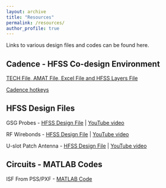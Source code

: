 ```yaml
---
layout: archive
title: "Resources"
permalink: /resources/
author_profile: true
---
```


Links to various design files and codes can be found here. 

## Cadence - HFSS Co-design Environment
[TECH File, AMAT File, Excel File and HFSS Layers File](https://drive.google.com/file/d/1t6NSAoJyecMixxWz2D-BhlAQQK7elYIm/view?usp=sharing)

[Cadence hotkeys](https://miscircuitos.com/cadence-keyboard-shortcuts-keybinds-go-faster/)

## HFSS Design Files
GSG Probes - [HFSS Design File](https://drive.google.com/file/d/1BsgujbjDn0NSminA7OI0YJImKXI0T-63/view?usp=sharing) | [YouTube video](https://youtu.be/jEuGXGO-3H8)

RF Wirebonds - [HFSS Design File](https://drive.google.com/file/d/1uCTr_ZpLOHl_yXWbcn6zRojzaKunqBkV/view?usp=sharing) | [YouTube video](https://youtu.be/rfqih8SriJc)

U-slot Patch Antenna - [HFSS Design File](https://drive.google.com/file/d/18taGTOq4XmcNEPyBlnNzjpM5brWA3nZ8/view?usp=sharing) | [YouTube video](https://youtu.be/XuhcbfpZF-8)

## Circuits - MATLAB Codes
ISF From PSS/PXF - [MATLAB Code](https://drive.google.com/file/d/1ZV3HDTmRAbNpXkeOafgGrVqtVSOpf8Dy/view?usp=sharing)
